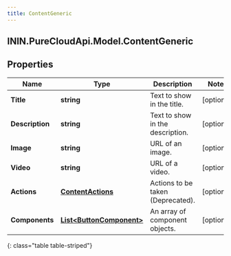 ```yaml
---
title: ContentGeneric
---
```

## ININ.PureCloudApi.Model.ContentGeneric

## Properties

|Name | Type | Description | Notes|
|------------ | ------------- | ------------- | -------------|
| **Title** | **string** | Text to show in the title. | [optional] |
| **Description** | **string** | Text to show in the description. | [optional] |
| **Image** | **string** | URL of an image. | [optional] |
| **Video** | **string** | URL of a video. | [optional] |
| **Actions** | [**ContentActions**](ContentActions.html) | Actions to be taken (Deprecated). | [optional] |
| **Components** | [**List&lt;ButtonComponent&gt;**](ButtonComponent.html) | An array of component objects. | [optional] |
{: class="table table-striped"}


